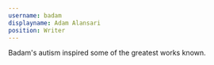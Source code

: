 ```yaml
---
username: badam
displayname: Adam Alansari
position: Writer
---
```

Badam's autism inspired some of the greatest works known.